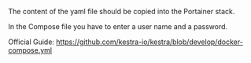 The content of the yaml file should be copied into the Portainer stack.

In the Compose file you have to enter a user name and a password.

Official Guide: https://github.com/kestra-io/kestra/blob/develop/docker-compose.yml
